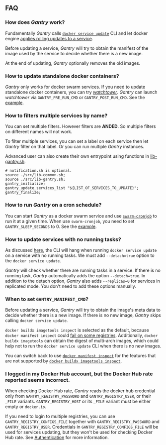 ## FAQ

### How does *Gantry* work?

Fundamentally *Gantry* calls [`docker service update`](https://docs.docker.com/engine/reference/commandline/service_update/) CLI and let docker engine [applies rolling updates to a service](https://docs.docker.com/engine/swarm/swarm-tutorial/rolling-update/).

Before updating a service, *Gantry* will try to obtain the manifest of the image used by the service to decide whether there is a new image.

At the end of updating, *Gantry* optionally removes the old images.

### How to update standalone docker containers?

*Gantry* only works for docker swarm services. If you need to update standalone docker containers, you can try [*watchtower*](https://github.com/containrrr/watchtower). *Gantry* can launch *watchtower* via `GANTRY_PRE_RUN_CMD` or `GANTRY_POST_RUN_CMD`. See the [example](../examples/prune-and-watchtower).

### How to filters multiple services by name?

You can set multiple filters. However filters are **ANDED**. So multiple filters on different names will not work.

To filter multiple services, you can set a label on each service then let *Gantry* filter on that label. Or you can run multiple *Gantry* instances.

Advanced user can also create their own entrypoint using functions in [lib-gantry.sh](../src/lib-gantry.sh).
```
# notification.sh is optional.
source ./src/lib-common.sh;
source ./src/lib-gantry.sh;
gantry_initialize;
gantry_update_services_list "${LIST_OF_SERVICES_TO_UPDATE}";
gantry_finalize;
```

### How to run *Gantry* on a cron schedule?

You can start *Gantry* as a docker swarm service and use [`swarm-cronjob`](https://github.com/crazy-max/swarm-cronjob) to run it at a given time. When use `swarm-cronjob`, you need to set `GANTRY_SLEEP_SECONDS` to 0. See the [example](../examples/cronjob).

### How to update services with no running tasks?

As discussed [here](https://github.com/docker/cli/issues/627), the CLI will hang when running `docker service update` on a service with no running tasks. We must add `--detach=true` option to the `docker service update`.

*Gantry* will check whether there are running tasks in a service. If there is no running task, *Gantry* automatically adds the option `--detach=true`. In addition to the detach option, *Gantry* also adds `--replicas=0` for services in replicated mode. You don't need to add these options manually.

### When to set `GANTRY_MANIFEST_CMD`?

Before updating a service, *Gantry* will try to obtain the image's meta data to decide whether there is a new image. If there is no new image, *Gantry* skips calling `docker service update`.

`docker buildx imagetools inspect` is selected as the default, because `docker manifest inspect` could [fail on some registries](https://github.com/orgs/community/discussions/45779). Additionally, `docker buildx imagetools` can obtain the digest of multi-arch images, which could help not to run the `docker service update` CLI when there is no new images.

You can switch back to use [`docker manifest inspect`](https://docs.docker.com/engine/reference/commandline/manifest_inspect/) for the features that are not supported by [`docker buildx imagetools inspect`](https://docs.docker.com/engine/reference/commandline/buildx_imagetools_inspect/).

### I logged in my Docker Hub account, but the Docker Hub rate reported seems incorrect.

When checking Docker Hub rate, *Gantry* reads the docker hub credential only from `GANTRY_REGISTRY_PASSWORD` and `GANTRY_REGISTRY_USER`, or their `_FILE` variants. `GANTRY_REGISTRY_HOST` or its `_FILE` variant must be either empty or `docker.io`.

If you need to login to multiple registries, you can use `GANTRY_REGISTRY_CONFIGS_FILE` together with `GANTRY_REGISTRY_PASSWORD` and `GANTRY_REGISTRY_USER`. Credentials in `GANTRY_REGISTRY_CONFIGS_FILE` will be used for services updating, but they won't be used for checking Docker Hub rate. See [Authentication](../README.md#authentication) for more information.
